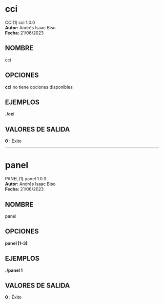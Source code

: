 # cci
CCI(1) cci 1.0.0  
**Autor:** Andrés Isaac Biso  
**Fecha:** 21/06/2023  

## NOMBRE
cci

## OPCIONES
**cci** no tiene opciones disponibles

## EJEMPLOS
**./cci**

## VALORES DE SALIDA
**0**
: Éxito

---

# panel
PANEL(1) panel 1.0.0  
**Autor:** Andrés Isaac Biso  
**Fecha:** 21/06/2023  

## NOMBRE
panel

## OPCIONES
**panel [1-3]**

## EJEMPLOS
**./panel 1**

## VALORES DE SALIDA
**0**
: Éxito
